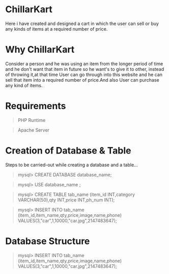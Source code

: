 # ChillarKart
Here i have created and designed a cart in which the user can sell or buy any kinds of items at a required number of price.
# Why ChillarKart
Consider a person and he was using an item from the longer period of time and he don't want that item in future so he want's to give it to other, instead of throwing it,at that time User can go through into this website and he can sell that item into a required number of price.And also User can purchase any kind of items.

# Requirements
> PHP Runtime

>  Apache Server


# Creation of Database & Table
Steps to be carried-out while creating a database and a table...

> mysql> CREATE DATABASE database_name;

>  mysql> USE database_name ;

>  mysql> CREATE TABLE tab_name (item_id INT,category VARCHAR(50),qty INT,price INT,ph_num INT);

 > mysql> INSERT INTO tab_name (item_id,item_name,qty,price,image,name,phone) VALUES(3,"car",1,10000,"car.jpg",2147483647);


# Database Structure
> mysql> INSERT INTO tab_name (item_id,item_name,qty,price,image,name,phone) VALUES(3,"car",1,10000,"car.jpg",2147483647);




